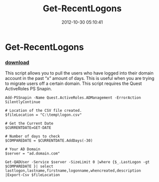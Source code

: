 ﻿---
pid:            3722
parent:         0
children:       
poster:         TechJeeper
title:          Get-RecentLogons
date:           2012-10-30 05:10:41
description:    This script allows you to pull the users who have logged into their domain account in the past “x” amount of days.  This is useful when you are trying to migrate users off a certain domain.  This script requires the Quest ActiveRoles PS Snapin.
format:         posh
---

# Get-RecentLogons

### [download](3722.ps1)  

This script allows you to pull the users who have logged into their domain account in the past “x” amount of days.  This is useful when you are trying to migrate users off a certain domain.  This script requires the Quest ActiveRoles PS Snapin.

```posh
Add-PSSnapin -Name Quest.ActiveRoles.ADManagement -ErrorAction SilentlyContinue

# Location of the CSV file created. 
$fileLocation = "C:\temp\logon.csv"

# Get the Current Date 
$CURRENTDATE=GET-DATE

# Number of days to check
$COMPAREDATE = $CURRENTDATE.AddDays(-30)

# Your AD Domain
$server = "ad.domain.com"

Get-QADUser -Service $server -SizeLimit 0 |where {$_.LastLogon -gt $COMPAREDATE }| select lastlogon,lastname,firstname,logonname,whencreated,description |Export-Csv $fileLocation


```
